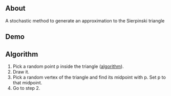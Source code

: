 ## About
A stochastic method to generate an approximation to the Sierpinski triangle

## Demo

## Algorithm
1. Pick a random point p inside the triangle ([algorithm](https://blogs.sas.com/content/iml/2020/10/19/random-points-in-triangle.html)).
2. Draw it.
3. Pick a random vertex of the triangle and find its midpoint with p. Set p to that midpoint.
4. Go to step 2.
